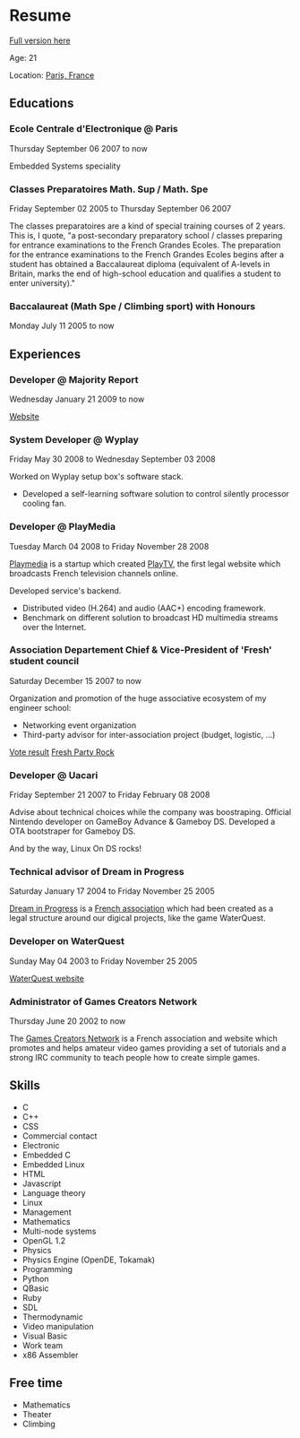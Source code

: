 # Resume

[Full version here](http://www.linkedin.com/pub/gawen-arab/5/ab7/2a8)

Age: 21

Location: [Paris, France](https://maps.google.com/maps?q=Paris%2C+France)

## Educations
### Ecole Centrale d'Electronique @ Paris
Thursday September 06 2007 to now

Embedded Systems speciality

### Classes Preparatoires Math. Sup / Math. Spe
Friday September 02 2005 to Thursday September 06 2007

The classes preparatoires are a kind of special training courses of 2 years. This is, I quote, "a post-secondary preparatory school / classes preparing for entrance examinations to the French Grandes Ecoles. The preparation for the entrance examinations to the French Grandes Ecoles begins after a student has obtained a Baccalaureat diploma (equivalent of A-levels in Britain, marks the end of high-school education and qualifies a student to enter university)."

### Baccalaureat (Math Spe / Climbing sport) with Honours
Monday July 11 2005 to now

## Experiences
### Developer @ Majority Report
Wednesday January 21 2009 to now

[Website](http://www.majority-report.com/)

### System Developer @ Wyplay
Friday May 30 2008 to Wednesday September 03 2008

Worked on Wyplay setup box's software stack.
* Developed a self-learning software solution to control silently processor cooling fan.

### Developer @ PlayMedia
Tuesday March 04 2008 to Friday November 28 2008

[Playmedia](http://playmedia.fr) is a startup which created [PlayTV](http://playtv.fr/), the first legal website which broadcasts French television channels online.

Developed service's backend.
* Distributed video (H.264) and audio (AAC+) encoding framework.
* Benchmark on different solution to broadcast HD multimedia streams over the Internet.

### Association Departement Chief & Vice-President of 'Fresh' student council
Saturday December 15 2007 to now

Organization and promotion of the huge associative ecosystem of my engineer school:
* Networking event organization
* Third-party advisor for inter-association project (budget, logistic, ...)

[Vote result](http://jbtv-galerie.ece.fr/2007-2008/R%C3%A9sultats-Des-Elections/15694254_bBgnRP#!i=1176337681&k=TH5z6SC)
[Fresh Party Rock](http://jbtv-galerie.ece.fr/2007-2008/Soir%C3%A9e-Fresh/15694288_wt4jZd#!i=1176339711&k=cV9k5KW)

### Developer @ Uacari
Friday September 21 2007 to Friday February 08 2008

Advise about technical choices while the company was boostraping. Official Nintendo developer on GameBoy Advance & Gameboy DS. Developed a OTA bootstraper for Gameboy DS.

And by the way, Linux On DS rocks!

### Technical advisor of Dream in Progress
Saturday January 17 2004 to Friday November 25 2005

[Dream in Progress](http://web.archive.org/web/20050208074646/http://www.zonealta.net/~GawenA/) is a [French association](http://www.journal-officiel.gouv.fr/association/index.php?ACTION=Rechercher&HI_PAGE=1&HI_COMPTEUR=0&original_method=get&WHAT=dream+in+progress&JTH_ID=&JAN_BD_CP=&JRE_ID=Provence-Alpes-C%F4te-d%27Azur%2FBouches-du-Rhone&JAN_LIEU_DECL=Prefecture%2Fbouchesrh%F4ne&JTY_ID=&JTY_WALDEC=&JTY_SIREN=&JPA_D_D=07%2F02%2F2004&JPA_D_F=07%2F02%2F2004&rechercher.x=37&rechercher.y=10) which had been created as a legal structure around our digical projects, like the game WaterQuest.

### Developer on WaterQuest
Sunday May 04 2003 to Friday November 25 2005

[WaterQuest website](http://web.archive.org/web/20050406163950/http://www.waterquest.fr.st/)

### Administrator of Games Creators Network
Thursday June 20 2002 to now

The [Games Creators Network](http://www.games-creators.org/) is a French association and website which promotes and helps amateur video games providing a set of tutorials and a strong IRC community to teach people how to create simple games.

## Skills
* C
* C++
* CSS
* Commercial contact
* Electronic
* Embedded C
* Embedded Linux
* HTML
* Javascript
* Language theory
* Linux
* Management
* Mathematics
* Multi-node systems
* OpenGL 1.2
* Physics
* Physics Engine (OpenDE, Tokamak)
* Programming
* Python
* QBasic
* Ruby
* SDL
* Thermodynamic
* Video manipulation
* Visual Basic
* Work team
* x86 Assembler

## Free time
* Mathematics
* Theater
* Climbing

